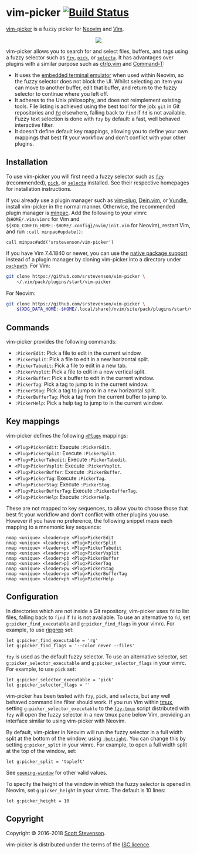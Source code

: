 # vim-picker [![Build Status](https://travis-ci.org/srstevenson/vim-picker.svg?branch=master)](https://travis-ci.org/srstevenson/vim-picker)

[vim-picker] is a fuzzy picker for [Neovim] and [Vim].

<p align="center">
  <img src="https://cloud.githubusercontent.com/assets/5845679/23188507/d9ab861e-f886-11e6-9869-973f98909a85.gif" />
</p>

vim-picker allows you to search for and select files, buffers, and tags using a
fuzzy selector such as [`fzy`][fzy], [`pick`][pick], or [`selecta`][selecta].
It has advantages over plugins with a similar purpose such as [ctrlp.vim] and
[Command-T]:

* It uses the [embedded terminal emulator][nvim-terminal] when used within
  Neovim, so the fuzzy selector does not block the UI. Whilst selecting an item
  you can move to another buffer, edit that buffer, and return to the fuzzy
  selector to continue where you left off.
* It adheres to the Unix philosophy, and does not reimplement existing tools.
  File listing is achieved using the best tool for the job: `git` in Git
  repositories and [`fd`][fd] elsewhere, falling back to `find` if `fd` is not
  available. Fuzzy text selection is done with `fzy` by default: a fast, well
  behaved interactive filter.
* It doesn't define default key mappings, allowing you to define your own
  mappings that best fit your workflow and don't conflict with your other
  plugins.

## Installation

To use vim-picker you will first need a fuzzy selector such as [`fzy`][fzy]
(recommended), [`pick`][pick], or [`selecta`][selecta] installed. See their
respective homepages for installation instructions.

If you already use a plugin manager such as [vim-plug], [Dein.vim], or
[Vundle], install vim-picker in the normal manner. Otherwise, the recommended
plugin manager is [minpac]. Add the following to your vimrc (`$HOME/.vim/vimrc`
for Vim and `${XDG_CONFIG_HOME:-$HOME/.config}/nvim/init.vim` for Neovim),
restart Vim, and run `:call minpac#update()`:

```viml
call minpac#add('srstevenson/vim-picker')
```

If you have Vim 7.4.1840 or newer, you can use the [native package
support][packages] instead of a plugin manager by cloning vim-picker into a
directory under [`packpath`][packpath]. For Vim:

```sh
git clone https://github.com/srstevenson/vim-picker \
    ~/.vim/pack/plugins/start/vim-picker
```

For Neovim:

```sh
git clone https://github.com/srstevenson/vim-picker \
    ${XDG_DATA_HOME:-$HOME/.local/share}/nvim/site/pack/plugins/start/vim-picker
```

## Commands

vim-picker provides the following commands:

* `:PickerEdit`: Pick a file to edit in the current window.
* `:PickerSplit`: Pick a file to edit in a new horizontal split.
* `:PickerTabedit`: Pick a file to edit in a new tab.
* `:PickerVsplit`: Pick a file to edit in a new vertical split.
* `:PickerBuffer`: Pick a buffer to edit in the current window.
* `:PickerTag`: Pick a tag to jump to in the current window.
* `:PickerStag`: Pick a tag to jump to in a new horizontal split.
* `:PickerBufferTag`: Pick a tag from the current buffer to jump to.
* `:PickerHelp`: Pick a help tag to jump to in the current window.

## Key mappings

vim-picker defines the following [`<Plug>`][plug-mappings] mappings:

* `<Plug>PickerEdit`: Execute `:PickerEdit`.
* `<Plug>PickerSplit`: Execute `:PickerSplit`.
* `<Plug>PickerTabedit`: Execute `:PickerTabedit`.
* `<Plug>PickerVsplit`: Execute `:PickerVsplit`.
* `<Plug>PickerBuffer`: Execute `:PickerBuffer`.
* `<Plug>PickerTag`: Execute `:PickerTag`.
* `<Plug>PickerStag`: Execute `:PickerStag`.
* `<Plug>PickerBufferTag`: Execute `:PickerBufferTag`.
* `<Plug>PickerHelp`: Execute `:PickerHelp`.

These are not mapped to key sequences, to allow you to choose those that best
fit your workflow and don't conflict with other plugins you use. However if you
have no preference, the following snippet maps each mapping to a mnemonic key
sequence:

```viml
nmap <unique> <leader>pe <Plug>PickerEdit
nmap <unique> <leader>ps <Plug>PickerSplit
nmap <unique> <leader>pt <Plug>PickerTabedit
nmap <unique> <leader>pv <Plug>PickerVsplit
nmap <unique> <leader>pb <Plug>PickerBuffer
nmap <unique> <leader>p] <Plug>PickerTag
nmap <unique> <leader>pw <Plug>PickerStag
nmap <unique> <leader>po <Plug>PickerBufferTag
nmap <unique> <leader>ph <Plug>PickerHelp
```

## Configuration

In directories which are not inside a Git repository, vim-picker uses `fd` to
list files, falling back to `find` if `fd` is not available. To use an
alternative to `fd`, set `g:picker_find_executable` and `g:picker_find_flags`
in your vimrc. For example, to use [ripgrep] set:

```viml
let g:picker_find_executable = 'rg'
let g:picker_find_flags = '--color never --files'
```

`fzy` is used as the default fuzzy selector. To use an alternative selector,
set `g:picker_selector_executable` and `g:picker_selector_flags` in your vimrc.
For example, to use `pick` set:

```viml
let g:picker_selector_executable = 'pick'
let g:picker_selector_flags = ''
```

vim-picker has been tested with `fzy`, `pick`, and `selecta`, but any well
behaved command line filter should work. If you run Vim within [tmux], setting
`g:picker_selector_executable` to the [`fzy-tmux`][fzy-tmux] script distributed
with `fzy` will open the fuzzy selector in a new tmux pane below Vim, providing
an interface similar to using vim-picker with Neovim.

By default, vim-picker in Neovim will run the fuzzy selector in a full width
split at the bottom of the window, using [`:botright`][botright]. You can
change this by setting `g:picker_split` in your vimrc. For example, to open a
full width split at the top of the window, set:

```viml
let g:picker_split = 'topleft'
```

See [`opening-window`][opening-window] for other valid values.

To specify the height of the window in which the fuzzy selector is opened in
Neovim, set `g:picker_height` in your vimrc. The default is 10 lines:

```viml
let g:picker_height = 10
```

## Copyright

Copyright © 2016-2018 [Scott Stevenson].

vim-picker is distributed under the terms of the [ISC licence].

[botright]: https://neovim.io/doc/user/windows.html#:botright
[Command-T]: https://github.com/wincent/command-t
[ctrlp.vim]: https://github.com/ctrlpvim/ctrlp.vim
[Dein.vim]: https://github.com/Shougo/dein.vim
[fd]: https://github.com/sharkdp/fd
[fzy-tmux]: https://github.com/jhawthorn/fzy/blob/master/contrib/fzy-tmux
[fzy]: https://github.com/jhawthorn/fzy
[ISC licence]: https://opensource.org/licenses/ISC
[minpac]: https://github.com/k-takata/minpac
[Neovim]: https://neovim.io/
[nvim-terminal]: https://neovim.io/doc/user/nvim_terminal_emulator.html
[opening-window]: https://neovim.io/doc/user/windows.html#opening-window
[packages]: https://neovim.io/doc/user/repeat.html#packages
[packpath]: https://neovim.io/doc/user/options.html#'packpath'
[pick]: https://github.com/calleerlandsson/pick
[plug-mappings]: https://neovim.io/doc/user/map.html#%3CPlug%3E
[ripgrep]: https://github.com/BurntSushi/ripgrep
[Scott Stevenson]: https://scott.stevenson.io
[selecta]: https://github.com/garybernhardt/selecta
[tmux]: https://tmux.github.io/
[vim-picker]: https://github.com/srstevenson/vim-picker
[vim-plug]: https://github.com/junegunn/vim-plug
[Vim]: http://www.vim.org/
[Vundle]: https://github.com/VundleVim/Vundle.vim
